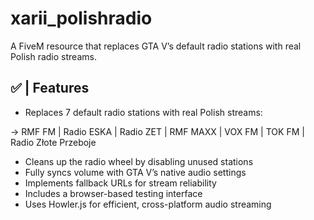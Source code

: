# xarii_polishradio
A FiveM resource that replaces GTA V’s default radio stations
with real Polish radio streams.

## ✅ | Features
- Replaces 7 default radio stations with real Polish streams:

-> RMF FM | Radio ESKA | Radio ZET | RMF MAXX | VOX FM | TOK FM | Radio Złote Przeboje
- Cleans up the radio wheel by disabling unused stations
- Fully syncs volume with GTA V’s native audio settings
- Implements fallback URLs for stream reliability
- Includes a browser-based testing interface
- Uses Howler.js for efficient, cross-platform audio streaming
